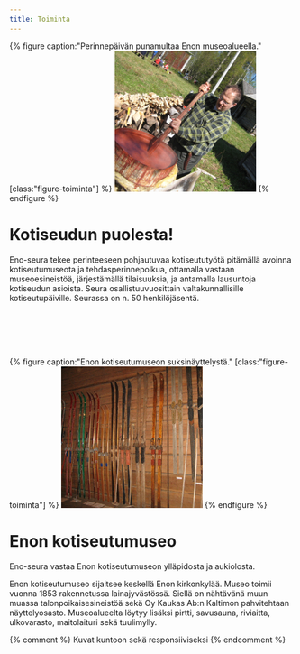 ```yaml
---
title: Toiminta
---
```

{% figure caption:"Perinnepäivän punamultaa Enon museoalueella." [class:"figure-toiminta"] %}
![Punamullan teossa](assets/img/toiminta_1.jpg)
{% endfigure %}

# Kotiseudun puolesta!
Eno-seura tekee perinteeseen pohjautuvaa kotiseututyötä pitämällä avoinna kotiseutumuseota ja tehdasperinnepolkua, ottamalla vastaan museoesineistöä, järjestämällä tilaisuuksia, ja antamalla lausuntoja kotiseudun asioista.  Seura osallistuuvuosittain valtakunnallisille kotiseutupäiville. Seurassa on n. 50 henkilöjäsentä.

<br/>
<br/>
<br/>
<br/>

{% figure caption:"Enon kotiseutumuseon suksinäyttelystä." [class:"figure-toiminta"] %}
![Punamullan teossa](assets/img/toiminta_2.jpg)
{% endfigure %}

# Enon kotiseutumuseo

Eno-seura vastaa Enon kotiseutumuseon ylläpidosta ja aukiolosta. 

Enon kotiseutumuseo sijaitsee keskellä Enon  kirkonkylää. Museo toimii vuonna 1853 rakennetussa lainajyvästössä. Siellä on nähtävänä muun muassa talonpoikaisesineistöä sekä Oy Kaukas Ab:n Kaltimon pahvitehtaan näyttelyosasto. Museoalueelta löytyy lisäksi pirtti, savusauna, riviaitta, ulkovarasto, maitolaituri sekä tuulimylly. 

{% comment %}
Kuvat kuntoon sekä responsiiviseksi
{% endcomment %}